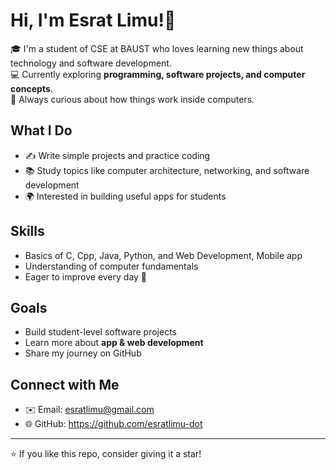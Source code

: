 # Hi, I'm Esrat Limu!👋

🎓 I'm a student of CSE at BAUST who loves learning new things about technology and software development.  
💻 Currently exploring **programming, software projects, and computer concepts**.  
🌱 Always curious about how things work inside computers.  

## What I Do
- ✍️ Write simple projects and practice coding  
- 📚 Study topics like computer architecture, networking, and software development  
- 🌍 Interested in building useful apps for students  

## Skills
- Basics of C, Cpp, Java, Python, and Web Development, Mobile app  
- Understanding of computer fundamentals  
- Eager to improve every day 🚀  

## Goals
- Build student-level software projects  
- Learn more about **app & web development**  
- Share my journey on GitHub  

## Connect with Me
- ✉️ Email: esratlimu@gmail.com  
- 🌐 GitHub: https://github.com/esratlimu-dot

---
⭐ If you like this repo, consider giving it a star!

